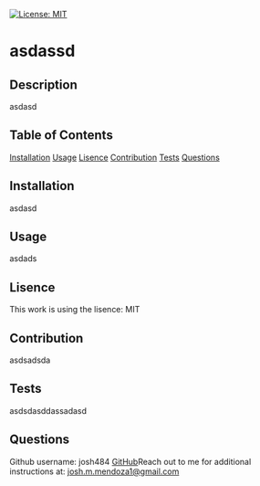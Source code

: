 
[![License: MIT](https://img.shields.io/badge/License-MIT-yellow.svg)](https://opensource.org/licenses/MIT)
# asdassd
## Description
asdasd
## Table of Contents
[Installation](#installation)
[Usage](#usage)
[Lisence](#lisence)
[Contribution](#contribution)
[Tests](#tests)
[Questions](#questions)
## Installation
asdasd
## Usage
asdads
## Lisence
This work is using the lisence: MIT
## Contribution
asdsadsda
## Tests
asdsdasddassadasd
## Questions
Github username: josh484 
[GitHub](https://www.github.com/josh484)Reach out to me for additional instructions at: [josh.m.mendoza1@gmail.com](mailto:josh.m.mendoza1@gmail.com)
